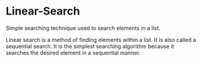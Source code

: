 # Linear-Search
Simple searching technique used to search elements in a list.

Linear search is a method of finding elements
within a list. It is also called a sequential search.
It is the simplest searching algorithm because it searches 
the desired element in a sequential manner.
